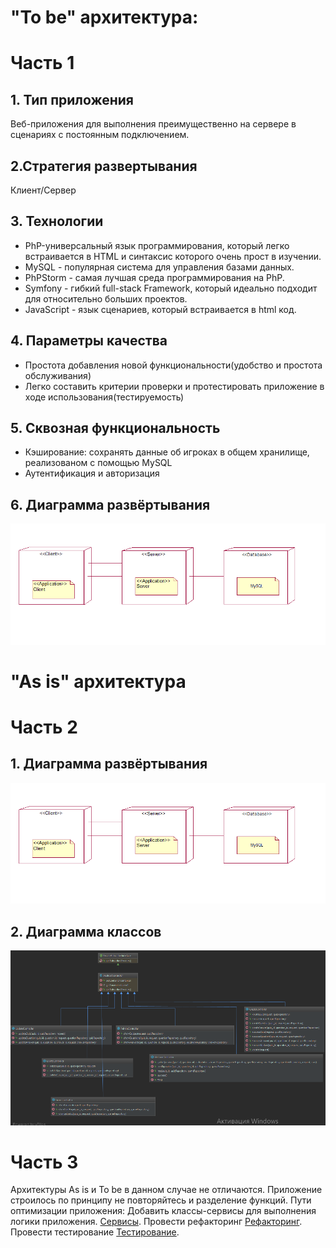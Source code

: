 # "To be" архитектура:
# Часть 1
## 1. Тип приложения
Веб-приложения для выполнения преимущественно на сервере в сценариях с постоянным подключением.
## 2.Стратегия развертывания
Клиент/Сервер
## 3. Технологии
* PhP-универсальный язык программирования, который легко встраивается в HTML и синтаксис которого очень прост в изучении.
* MySQL - популярная система для управления базами данных.
* PhPStorm - самая лучшая среда программирования на PhP.
* Symfony - гибкий full-stack Framework, который идеально подходит для относительно больших проектов. 
* JavaScript - язык сценариев, который встраивается в html код.
## 4. Параметры качества
* Простота добавления новой функциональности(удобство и простота обслуживания)
* Легко составить критерии проверки и протестировать приложение в ходе использования(тестируемость)
## 5. Сквозная функциональность
* Кэширование: сохранять данные об игроках в общем хранилище, реализованом с помощью MySQL
* Аутентификация и авторизация
## 6. Диаграмма развёртывания

![Images](Deployment.png)

# "As is" архитектура
# Часть 2

## 1. Диаграмма развёртывания

![](Deployment.png)

## 2. Диаграмма классов

![Images](diagram_of_classes.png)

# Часть 3
Архитектуры As is и To be в данном случае не отличаются. Приложение строилось по принципу не повторяйтесь и разделение функций.
Пути оптимизации приложения:
Добавить классы-сервисы для выполнения логики приложения. [Сервисы](https://trello.com/c/6OsnuS8w/51-%D0%BA%D0%B0%D0%BA-%D1%80%D0%B0%D0%B7%D1%80%D0%B0%D0%B1%D0%BE%D1%82%D1%87%D0%B8%D0%BA-%D1%8F-%D0%BE%D0%B1%D1%8F%D0%B7%D0%B0%D0%BD-%D0%B4%D0%BE%D0%B1%D0%B0%D0%B2%D0%B8%D1%82%D1%8C-%D0%BA%D0%BB%D0%B0%D1%81%D1%81%D1%8B-%D1%81%D0%B5%D1%80%D0%B2%D0%B8%D1%81%D1%8B-%D0%B4%D0%BB%D1%8F-%D0%B2%D1%8B%D0%BF%D0%BE%D0%BB%D0%BD%D0%B5%D0%BD%D0%B8%D1%8F-%D0%BB%D0%BE%D0%B3%D0%B8%D0%BA%D0%B8-%D0%BF%D1%80%D0%B8%D0%BB%D0%BE%D0%B6%D0%B5%D0%BD%D0%B8%D1%8F).
Провести рефакторинг [Рефакторинг](https://trello.com/c/dQrAq5e3/45-%D0%BA%D0%B0%D0%BA-%D1%80%D0%B0%D0%B7%D1%80%D0%B0%D0%B1%D0%BE%D1%82%D1%87%D0%B8%D0%BA-%D1%8F-%D0%BE%D0%B1%D1%8F%D0%B7%D0%B0%D0%BD-%D0%BF%D1%80%D0%BE%D0%B2%D0%B5%D1%81%D1%82%D0%B8-%D1%80%D0%B5%D1%84%D0%B0%D0%BA%D1%82%D0%BE%D1%80%D0%B8%D0%BD%D0%B3-%D0%BF%D1%80%D0%BE%D0%B3%D1%80%D0%B0%D0%BC%D0%BC%D0%BD%D0%BE%D0%B3%D0%BE-%D0%BA%D0%BE%D0%B4%D0%B0).
Провести тестирование [Тестирование](https://trello.com/c/TK2w7X8T/49-%D0%BA%D0%B0%D0%BA-%D1%80%D0%B0%D0%B7%D1%80%D0%B0%D0%B1%D0%BE%D1%82%D1%87%D0%B8%D0%BA-%D1%8F-%D0%BE%D0%B1%D1%8F%D0%B7%D0%B0%D0%BD-%D0%BF%D1%80%D0%BE%D0%B2%D0%B5%D1%81%D1%82%D0%B8-%D1%84%D1%83%D0%BD%D0%BA%D1%86%D0%B8%D0%BE%D0%BD%D0%B0%D0%BB%D1%8C%D0%BD%D0%BE%D0%B5-%D1%82%D0%B5%D1%81%D1%82%D0%B8%D1%80%D0%BE%D0%B2%D0%B0%D0%BD%D0%B8%D0%B5).
